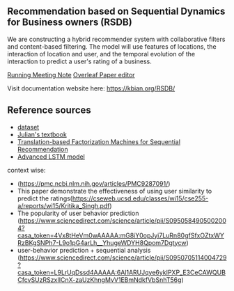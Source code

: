 ## Recommendation based on Sequential Dynamics for Business owners (RSDB)
We are constructing a hybrid recommender system with collaborative filters and content-based filtering. The model will use features of locations, the interaction of location and user, and the temporal evolution of the interaction to predict a user's rating of a business.     

[Running Meeting Note](https://docs.google.com/document/d/1wip-kDJHyLVldHFIrES-p2NLOI2Qk7_ww8qfhiIvoc4/edit?usp=sharing)
[Overleaf Paper editor](https://www.overleaf.com/project/6747b9894eb6b872537547be)

Visit documentation website here: https://kbian.org/RSDB/

## Reference sources
- [dataset](https://cseweb.ucsd.edu/~jmcauley/datasets.html#google_local)
- [Julian's textbook](https://cseweb.ucsd.edu/~jmcauley/pml/pml_book.pdf)
- [Translation-based Factorization Machines for Sequential
Recommendation](https://cseweb.ucsd.edu/~jmcauley/pdfs/recsys18a.pdf)
- [Advanced LSTM model](https://github.com/nijianmo/fit-rec)

context wise:
- (https://pmc.ncbi.nlm.nih.gov/articles/PMC9287091/)
- This paper demonstrate the effectiveness of using user similarity to predict the ratings(https://cseweb.ucsd.edu/classes/wi15/cse255-a/reports/wi15/Kritika_Singh.pdf)
- The popularity of user behavior prediction (https://www.sciencedirect.com/science/article/pii/S0950584905002004?casa_token=4Vx8tHeVm0wAAAAA:mG8iY0opJyi7LuRn80gfSfxOZtxWYRzBKgSNPh7-L9o1pG4arLh__YhugeWDYH8Qpom7Dgtycw)
- user-behavior prediction + sequential analysis (https://www.sciencedirect.com/science/article/pii/S0950705114004729?casa_token=L9LrUqDssd4AAAAA:6Al1ARUJqye6ykIPXP_E3CeCAWQUBCfcvSUzRSzxIICnX-zaUzKhngMvV1EBmNdkfVbSnhT56g)

